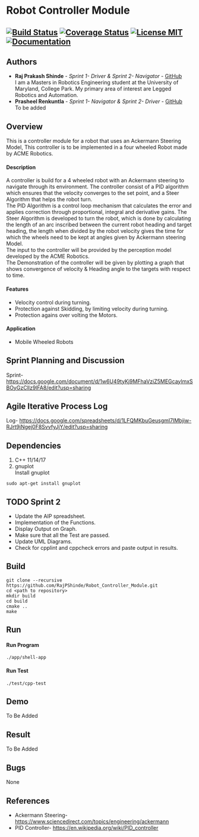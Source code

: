 # Robot Controller Module
[![Build Status](https://travis-ci.org/RajPShinde/Robot_Controller_Module.svg?branch=master)](https://travis-ci.org/RajPShinde/Robot_Controller_Module)
[![Coverage Status](https://coveralls.io/repos/github/RajPShinde/Robot_Controller_Module/badge.svg?branch=master)](https://coveralls.io/github/RajPShinde/Robot_Controller_Module?branch=master)
[![License MIT](https://img.shields.io/badge/License-MIT-brightgreen.svg)](https://github.com/RajPShinde/Robot_Controller_Module/blob/master/LICENSE)
[![Documentation](https://img.shields.io/badge/docs-generated-brightgreen.svg)](https://github.com/RajPShinde/Robot_Controller_Module/tree/master/docs)
---

## Authors

* **Raj Prakash Shinde** - *Sprint 1- Driver & Sprint 2- Navigator* - [GitHub](https://github.com/RajPShinde)
<br>I am a Masters in Robotics Engineering student at the University of Maryland, College Park. My primary area of interest are Legged Robotics and Automation. 
* **Prasheel Renkuntla** - *Sprint 1- Navigator & Sprint 2- Driver* - [GitHub](https://github.com/Prasheel24)
<br>To be added

## Overview
This is a controller module for a robot that uses an Ackermann Steering Model, This controller is to be implemented in a four wheeled Robot made by ACME Robotics.

#### Description
A controller is build for a 4 wheeled robot with an Ackermann steering to navigate through its environment. The controller consist of a PID algorithm which  ensures that the velocity converges to the set point, and a Steer Algorithm that helps the robot turn.
<br>The PID Algorithm is a control loop mechanism that calculates the error and applies correction through proportional, integral and derivative gains. The Steer Algorithm is developed to turn the robot, which is done by calculating the length of an arc inscribed between the current robot heading and target heading, the length when divided by the robot velocity gives the time for which the wheels need to be kept at angles given by Ackermann steering Model.
<br>The input to the controller will be provided by the perception model developed by the ACME Robotics.
<br>The Demonstration of the controller will be given by plotting a graph that shows convergence of velocity & Heading angle to the targets with respect to time.

#### Features
* Velocity control during turning.
* Protection against Skidding, by limiting velocity during turning.
* Protection agains over volting the Motors.

#### Application
* Mobile Wheeled Robots

## Sprint Planning and Discussion
Sprint- https://docs.google.com/document/d/1w6U49tyKj9MFhaVziZ5MEGcaylmxSBOyGzClIz9lFA8/edit?usp=sharing

## Agile Iterative Process Log
Log- https://docs.google.com/spreadsheets/d/1LFQMKbuGeusgmI7IMbjiw-RJrt9jNgej0F8SvvfyJjY/edit?usp=sharing

## Dependencies
1. C++ 11/14/17
2. gnuplot
<br>Install gnuplot
```
sudo apt-get install gnuplot
```

## TODO Sprint 2
* Update the AIP spreadsheet.
* Implementation of the Functions.
* Display Output on Graph.
* Make sure that all the Test are passed.
* Update UML Diagrams.
* Check for cpplint and cppcheck errors and paste output in results.

## Build
```
git clone --recursive https://github.com/RajPShinde/Robot_Controller_Module.git
cd <path to repository>
mkdir build
cd build
cmake ..
make
```
## Run
#### Run Program
```
./app/shell-app
```
#### Run Test
```
./test/cpp-test
```
## Demo
To Be Added

## Result
To Be Added

## Bugs
None

## References
* Ackermann Steering- https://www.sciencedirect.com/topics/engineering/ackermann
* PID Controller- https://en.wikipedia.org/wiki/PID_controller
